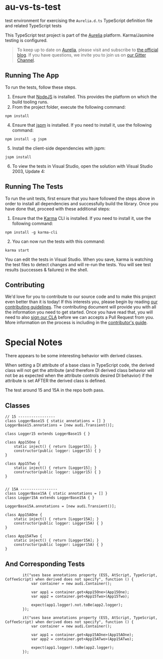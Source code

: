 au-vs-ts-test
=============

test environment for exercising the `Aurelia.d.ts` TypeScript definition file and related TypeScript tests

This TypeScript test project is part of the [Aurelia](http://www.aurelia.io/) platform. Karma/Jasmine testing is configured.

> To keep up to date on [Aurelia](http://www.aurelia.io/), please visit and subscribe to [the official blog](http://blog.durandal.io/). If you have questions, we invite you to join us on [our Gitter Channel](https://gitter.im/Aurelia/Discuss).

## Running The App

To run the tests, follow these steps.

1. Ensure that [NodeJS](http://nodejs.org/) is installed. This provides the platform on which the build tooling runs.
2. From the project folder, execute the following command:

  ```shell
  npm install
  ```
4. Ensure that [jspm](http://jspm.io/) is installed. If you need to install it, use the following command:

  ```shell
  npm install -g jspm
  ```
5. Install the client-side dependencies with jspm:

  ```shell
  jspm install
  ```
6. To view the tests in Visual Studio, open the solution with Visual Studio 2003, Update 4:

## Running The Tests

To run the unit tests, first ensure that you have followed the steps above in order to install all dependencies and successfully build the library. Once you have done that, proceed with these additional steps:

1. Ensure that the [Karma](http://karma-runner.github.io/) CLI is installed. If you need to install it, use the following command:

  ```shell
  npm install -g karma-cli
  ```
2. You can now run the tests with this command:

  ```shell
  karma start
  ```

  You can edit the tests in Visual Studio.  When you save, karma is watching the test files to detect changes and will re-run the tests.  You will see test results (successes & failures) in the shell.
  
## Contributing

We'd love for you to contribute to our source code and to make this project even better than it is today! If this interests you, please begin by reading [our contributing guidelines](https://github.com/DurandalProject/about/blob/master/CONTRIBUTING.md). The contributing document will provide you with all the information you need to get started. Once you have read that, you will need to also [sign our CLA](http://goo.gl/forms/dI8QDDSyKR) before we can accepts a Pull Request from you. More information on the process is including in the [contributor's guide](https://github.com/DurandalProject/about/blob/master/CONTRIBUTING.md).

# Special Notes

There appears to be some interesting behavior with derived classes. 

When setting a DI attribute of a base class in TypeScript code, the derived class will not get the attribute (and therefore DI derived class behavior will not be as expected when the attribute controls desired DI behavior) if the attribute is set AFTER the derived class is defined. 

The test around 15 and 15A in the repo both pass.

## Classes
```
// 15 -----------------
class LoggerBase15 { static annotations = [] }
LoggerBase15.annotations = [new audi.Transient()];

class Logger15 extends LoggerBase15 { }

class App15One {
    static inject() { return [Logger15]; }
    constructor(public logger: Logger15) { }
}

class App15Two {
    static inject() { return [Logger15]; }
    constructor(public logger: Logger15) { }
}


// 15A -----------------
class LoggerBase15A { static annotations = [] }
class Logger15A extends LoggerBase15A { }

LoggerBase15A.annotations = [new audi.Transient()];

class App15AOne {
    static inject() { return [Logger15A]; }
    constructor(public logger: Logger15A) { }
}

class App15ATwo {
    static inject() { return [Logger15A]; }
    constructor(public logger: Logger15A) { }
}
```

## And Corresponding Tests
```
        it("uses base annotations property (ES5, AtScript, TypeScript, CoffeeScript) when derived does not specify", function () {
            var container = new audi.Container();

            var app1 = container.get<App15One>(App15One);
            var app2 = container.get<App15Two>(App15Two);

            expect(app1.logger).not.toBe(app2.logger);
        });

        it("uses base annotations property (ES5, AtScript, TypeScript, CoffeeScript) when derived does not specify", function () {
            var container = new audi.Container();

            var app1 = container.get<App15AOne>(App15AOne);
            var app2 = container.get<App15ATwo>(App15ATwo);

            expect(app1.logger).toBe(app2.logger);
        });
```